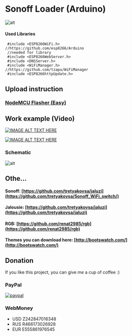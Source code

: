 # Sonoff Loader (Arduino)

![alt](https://raw.githubusercontent.com/tretyakovsa/Sonoff_Loader/master/tutorial/screen.png)


#### Used Libraries

```
 #include <ESP8266WiFi.h>          //https://github.com/esp8266/Arduino
 //needed for library
 #include <ESP8266WebServer.h>
 #include <DNSServer.h>
 #include <WiFiManager.h>          //https://github.com/tzapu/WiFiManager
 #include <ESP8266httpUpdate.h>
```



## Upload instruction

### [NodeMCU Flasher (Easy)](https://github.com/tretyakovsa/Sonoff_Loader/tree/master/ESP8266Flasher)


## Work example (Video)

[![IMAGE ALT TEXT HERE](https://img.youtube.com/vi/0DNJrF5F8aM/0.jpg)](https://www.youtube.com/watch?v=0DNJrF5F8aM)

[![IMAGE ALT TEXT HERE](https://img.youtube.com/vi/NrIrLw1rOdk/0.jpg)](https://www.youtube.com/watch?v=NrIrLw1rOdk&list=PL6NJTNxbvy-IPTDQk8XjTV41oRrFafrRi)


### Schematic

![alt](https://raw.githubusercontent.com/tretyakovsa/Sonoff_Loader/master/tutorial/sonoff.jpg)

## Othe...

#### Sonoff: [https://github.com/tretyakovsa/jaluzi](https://github.com/tretyakovsa/Sonoff_WiFi_switch/)

#### Jalousie: [https://github.com/tretyakovsa/jaluzi](https://github.com/tretyakovsa/jaluzi)

#### RGB: [https://github.com/renat2985/rgb](https://github.com/renat2985/rgb)


#### Themes you can download here: [http://bootswatch.com/](http://bootswatch.com/)


## Donation

If you like this project, you can give me a cup of coffee :)

### PayPal
[![paypal](https://www.paypalobjects.com/en_US/i/btn/btn_donateCC_LG.gif)](https://www.paypal.com/cgi-bin/webscr?cmd=_donations&business=W4PURUNKWMRJW&lc=AU&item_name=esp8266&currency_code=USD&bn=PP%2dDonationsBF%3abtn_donate_SM%2egif%3aNonHosted)

### WebMoney
- USD Z242847016348
- RUS R466173026928
- EUR E555861976545

